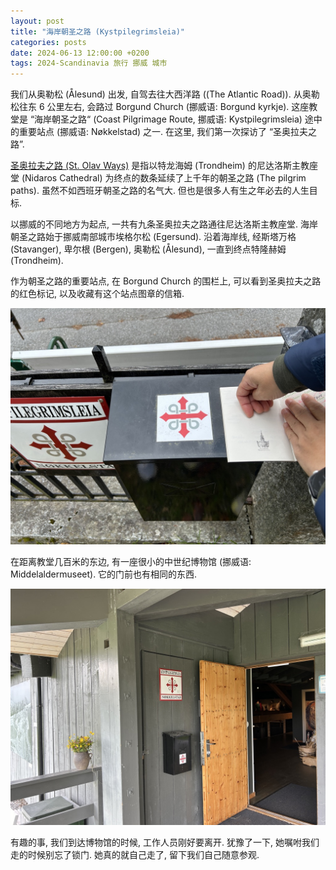 ```yaml
---
layout: post
title: "海岸朝圣之路 (Kystpilegrimsleia)"
categories: posts
date: 2024-06-13 12:00:00 +0200
tags: 2024-Scandinavia 旅行 挪威 城市
---
```


我们从奥勒松 (Ålesund) 出发, 自驾去往大西洋路 ((The Atlantic Road)). 从奥勒松往东 6 公里左右, 会路过 Borgund Church (挪威语: Borgund kyrkje). 这座教堂是 “海岸朝圣之路“ (Coast Pilgrimage Route, 挪威语: Kystpilegrimsleia) 途中的重要站点 (挪威语: Nøkkelstad) 之一. 在这里, 我们第一次探访了 “圣奥拉夫之路”.

[圣奥拉夫之路 (St. Olav Ways)](https://www.pilegrimsleden.no/en) 是指以特龙海姆 (Trondheim) 的尼达洛斯主教座堂 (Nidaros Cathedral) 为终点的数条延续了上千年的朝圣之路 (The pilgrim paths). 虽然不如西班牙朝圣之路的名气大. 但也是很多人有生之年必去的人生目标.

以挪威的不同地方为起点, 一共有九条圣奥拉夫之路通往尼达洛斯主教座堂. 海岸朝圣之路始于挪威南部城市埃格尔松 (Egersund). 沿着海岸线, 经斯塔万格 (Stavanger), 卑尔根 (Bergen), 奥勒松 (Ålesund), 一直到终点特隆赫姆 (Trondheim).

作为朝圣之路的重要站点, 在 Borgund Church 的围栏上, 可以看到圣奥拉夫之路的红色标记, 以及收藏有这个站点图章的信箱.

![Borgund Church](/assets/images/2024/scandinavia/kystpilegrimsleia/borgund-church.jpeg)

在距离教堂几百米的东边, 有一座很小的中世纪博物馆 (挪威语: Middelaldermuseet). 它的门前也有相同的东西.

![Middelaldermuseet](/assets/images/2024/scandinavia/kystpilegrimsleia/middelaldermuseet.jpeg)

有趣的事, 我们到达博物馆的时候, 工作人员刚好要离开. 犹豫了一下, 她嘱咐我们走的时候别忘了锁门. 她真的就自己走了, 留下我们自己随意参观.